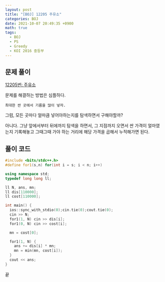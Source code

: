 ```yaml
---
layout: post
title: "[BOJ] 12205 주유소"
categories: BOJ
date: 2021-10-07 20:49:35 +0900
math: true
tags:
  - BOJ
  - PS
  - Greedy
  - KOI 2016 중등부
---
```


## 문제 풀이

[12205번: 주유소](https://www.acmicpc.net/problem/12205)

문제를 해결하는 방법은 심플하다.

`최대한 싼 곳에서 기름을 많이 넣자.`

그럼, 모든 곳마다 얼마큼 넣어야하는지를 탐색하면서 구해야할까?

아니다.  그냥 앞에서부터 뒤에까지 탐색을 하면서, 그 지점까지 오면서 싼 가격이 얼마였는지 기록해놓고 그때그때 가야 하는 거리에 해당 가격을 곱해서 누적해가면 된다.

## 풀이 코드

```cpp
#include <bits/stdc++.h>
#define for1(s,n) for(int i = s; i < n; i++)

using namespace std;
typedef long long ll;

ll N, ans, mn;
ll dis[110000];
ll cost[110000];

int main() {
  ios::sync_with_stdio(0);cin.tie(0);cout.tie(0);
  cin >> N;
  for1(1, N) cin >> dis[i];
  for1(0, N) cin >> cost[i];

  mn = cost[0];

  for1(1, N) {
    ans += dis[i] * mn;
    mn = min(mn, cost[i]);
  }
  cout << ans;
}
```

끝